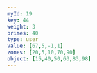 ```yaml
---
myId: 19
key: 44
weight: 3
primes: 40
type: user
value: [67,5,-1,1]
zones: [20,5,10,70,90]
object: [15,40,50,63,83,98]
---
```

